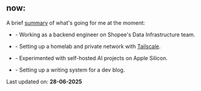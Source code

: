## now:

A brief [summary](https://nownownow.com/about) of what's going for me at the moment:

- \- Working as a backend engineer on Shopee's Data Infrastructure team.

- \- Setting up a homelab and private network with [Tailscale](https://tailscale.com).

- \- Experimented with self-hosted AI projects on Apple Silicon.

- \- Setting up a writing system for a dev blog.

Last updated on: **28-06-2025**
